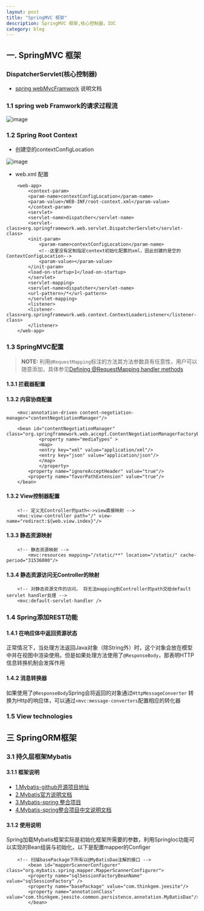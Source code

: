 ```yaml
---
layout: post
title: "SpringMVC 框架"
description: SpringMVC 框架,核心控制器，IOC
category: blog
---
```


## 一. SpringMVC 框架
###  DispatcherServlet(核心控制器)
* [spring webMvcFramwork](http://docs.spring.io/spring/docs/4.2.2.BUILD-SNAPSHOT/spring-framework-reference/htmlsingle/#spring-web) 说明文档

### 1.1 spring web Framwork的请求过程流
![image](http://docs.spring.io/spring/docs/4.2.2.BUILD-SNAPSHOT/spring-framework-reference/htmlsingle/images/mvc.png)

### 1.2 Spring Root Context
* 创建空的contextConfigLocation

![image](http://docs.spring.io/spring/docs/4.2.2.BUILD-SNAPSHOT/spring-framework-reference/htmlsingle/images/mvc-root-context.png)


* web.xml 配置

```
	<web-app>
	    <context-param>
		<param-name>contextConfigLocation</param-name>
		<param-value>/WEB-INF/root-context.xml</param-value>
	    </context-param>
	    <servlet>
		<servlet-name>dispatcher</servlet-name>
		<servlet-class>org.springframework.web.servlet.DispatcherServlet</servlet-class>
		<init-param>
		    <param-name>contextConfigLocation</param-name>
		    <!--这里没有定制指定context初始化配置的xml，因此创建的是空的ContextConfigLocation-->
		    <param-value></param-value>
		</init-param>
		<load-on-startup>1</load-on-startup>
	    </servlet>
	    <servlet-mapping>
		<servlet-name>dispatcher</servlet-name>
		<url-pattern>/*</url-pattern>
	    </servlet-mapping>
	    <listener>
		<listener-class>org.springframework.web.context.ContextLoaderListener</listener-class>
	    </listener>
	</web-app>
```
### 1.3 SpringMVC配置
>**NOTE:** 利用```@RequestMapping```标注的方法其方法参数具有任意性，用户可以随意添加，具体参见[Defining @RequestMapping handler methods](http://docs.spring.io/spring/docs/4.2.2.BUILD-SNAPSHOT/spring-framework-reference/htmlsingle/#mvc-ann-methods)
#### 1.3.1 拦截器配置

#### 1.3.2 内容协商配置

```
	<mvc:annotation-driven content-negotiation-manager="contentNegotiationManager"/>

	<bean id="contentNegotiationManager" class="org.springframework.web.accept.ContentNegotiationManagerFactoryBean">
		    <property name="mediaTypes" >
			<map> 
			<entry key="xml" value="application/xml"/> 
			<entry key="json" value="application/json"/> 
		    </map>
		    </property>
		<property name="ignoreAcceptHeader" value="true"/>
		<property name="favorPathExtension" value="true"/>
	</bean>
```
#### 1.3.2 View控制器配置

```
	<!-- 定义无Controller的path<->view直接映射 -->
	<mvc:view-controller path="/" view-name="redirect:${web.view.index}"/>
```
#### 1.3.3 静态资源映射

```
	<!-- 静态资源映射 -->
	    <mvc:resources mapping="/static/**" location="/static/" cache-period="31536000"/>
```
#### 1.3.4 静态资源访问无Controller的映射

```
	<!-- 对静态资源文件的访问， 将无法mapping到Controller的path交给default servlet handler处理 -->
	<mvc:default-servlet-handler />
```
### 1.4 Spring添加REST功能
#### 1.4.1 在响应体中返回资源状态
正常情况下，当处理方法返回Java对象（除String外）时，这个对象会放在模型中并在视图中渲染使用。但是如果处理方法使用了```@ResponseBody```，那表明HTTP信息转换机制会发挥作用

#### 1.4.2 消息转换器
如果使用了```@ResponseBody```Spring会将返回的对象通过```HttpMessageConverter``` 转换为Http的响应体，可以通过```<mvc:message-converters```配置相应的转化器

### 1.5 View technologies
## 三 SpringORM框架
### 3.1 持久层框架Mybatis
#### 3.1.1 框架说明

* [1.Mybatis-github开源项目地址](https://github.com/mybatis/mybatis-3)
* [2.Mybatis官方说明文档](http://mybatis.github.io/mybatis-3/) 
* [3.Mybatis-spring 整合项目](https://github.com/mybatis/spring)
* [4.Mybatis-spring整合项目中文说明文档](http://mybatis.github.io/spring/zh/index.html)

#### 3.1.2 使用说明
Spring加载Mybatis框架实际是初始化框架所需要的参数，利用SpringIoc功能可以实现的Bean组装与初始化，以下是配置mapper的Configer

```
	<!-- 扫描basePackage下所有以@MyBatisDao注解的接口 -->
	    <bean id="mapperScannerConfigurer" class="org.mybatis.spring.mapper.MapperScannerConfigurer">
		<property name="sqlSessionFactoryBeanName" value="sqlSessionFactory" />
		<property name="basePackage" value="com.thinkgem.jeesite"/>
		<property name="annotationClass" value="com.thinkgem.jeesite.common.persistence.annotation.MyBatisDao"/>
	    </bean>
```
